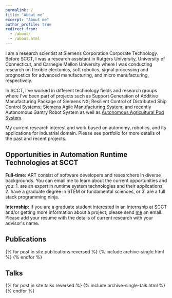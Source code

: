 ```yaml
---
permalink: /
title: "About me"
excerpt: "About me"
author_profile: true
redirect_from: 
  - /about/
  - /about.html
---
```


I am a research scientist at Siemens Corporation Corporate Technology. Before SCCT, I was a research
assistant in Rutgers University, University of Connecticut, and Carnegie Mellon University where I 
was conducting research on flexible electonics, soft robotics, signal processing and prognostics 
for advanced manufacturing, and micro manufacturing, respectively.  

In SCCT, I've worked in different technology fields and research groups where I've been part of projects
such as Support Generation of Additive Manufacturing Package of Siemens NX; Resilient Control of Distributed
Ship Control Systems; [Siemens Agile Manufacturing System](https://goo.gl/dPYpWo); and recently Autonomous Gantry 
Robot System as well as [Autonomous Agricultural Pod System](https://goo.gl/yTRUQ5).

My current research interest and work based on autonomy, robotics, and its applications for industrial
domain. Please see portfolio for more details of the past and recent projects.

Opportunities in Automation Runtime Technologies at SCCT
------
<b>Full-time:</b> ART consist of software developers and researchers in diverse backgrounds. You can email me
to learn about the current opportunities and you: 1. are an expert in runtime system technologies and their 
applications, 2. have a graduate degree in STEM or fundamental sciences, or 3. are a full stack programming ninja.<br />

<b>Internship:</b> If you are a graduate student interested in an internship at SCCT and/or getting more information
about a project, please send [me](hasan.bank@siemens.com) an email. Please add your resume with the details of current
research with your advisor's name.

Publications
------ 
{% for post in site.publications reversed %}
  {% include archive-single.html %}
{% endfor %}

Talks
------
{% for post in site.talks reversed %}
  {% include archive-single-talk.html %}
{% endfor %}